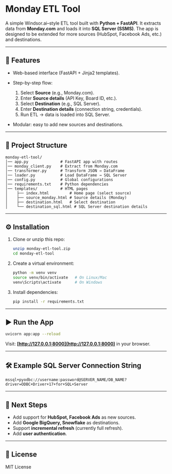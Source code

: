 # Monday ETL Tool

A simple Windsor.ai–style ETL tool built with **Python + FastAPI**.
It extracts data from **Monday.com** and loads it into **SQL Server (SSMS)**.
The app is designed to be extended for more sources (HubSpot, Facebook Ads, etc.) and destinations.

---

## 🚀 Features

* Web-based interface (FastAPI + Jinja2 templates).
* Step-by-step flow:

  1. Select **Source** (e.g., Monday.com).
  2. Enter **Source details** (API Key, Board ID, etc.).
  3. Select **Destination** (e.g., SQL Server).
  4. Enter **Destination details** (connection string, credentials).
  5. Run ETL → data is loaded into SQL Server.
* Modular: easy to add new sources and destinations.

---

## 📂 Project Structure

```
monday-etl-tool/
│── app.py              # FastAPI app with routes
│── monday_client.py    # Extract from Monday.com
│── transformer.py      # Transform JSON → DataFrame
│── loader.py           # Load DataFrame → SQL Server
│── config.py           # Global configurations
│── requirements.txt    # Python dependencies
│── templates/          # HTML pages
│    ├── index.html         # Home page (select source)
│    ├── source_monday.html # Source details (Monday)
│    ├── destination.html   # Select destination
│    └── destination_sql.html # SQL Server destination details
```

---

## ⚙️ Installation

1. Clone or unzip this repo:

   ```bash
   unzip monday-etl-tool.zip
   cd monday-etl-tool
   ```

2. Create a virtual environment:

   ```bash
   python -m venv venv
   source venv/bin/activate   # On Linux/Mac
   venv\Scripts\activate      # On Windows
   ```

3. Install dependencies:

   ```bash
   pip install -r requirements.txt
   ```

---

## ▶️ Run the App

```bash
uvicorn app:app --reload
```

Visit: **[http://127.0.0.1:8000](http://127.0.0.1:8000)** in your browser.

---

## 🛠️ Example SQL Server Connection String

```text
mssql+pyodbc://username:password@SERVER_NAME/DB_NAME?driver=ODBC+Driver+17+for+SQL+Server
```

---

## 🔮 Next Steps

* Add support for **HubSpot, Facebook Ads** as new sources.
* Add **Google BigQuery, Snowflake** as destinations.
* Support **incremental refresh** (currently full refresh).
* Add **user authentication**.

---

## 📜 License

MIT License

